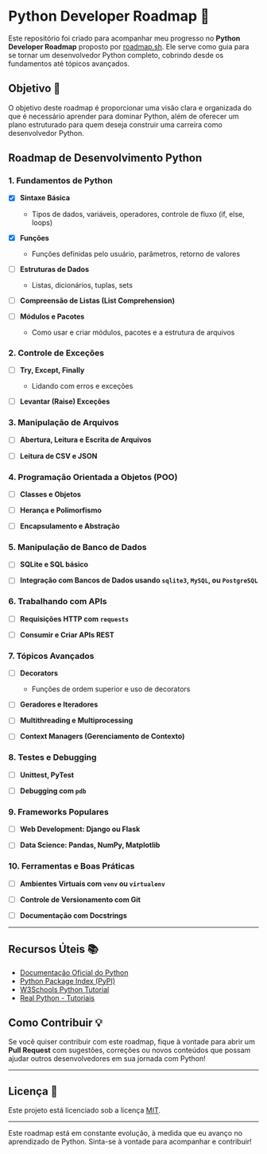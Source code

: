 # Python Developer Roadmap 🐍

Este repositório foi criado para acompanhar meu progresso no **Python Developer Roadmap** proposto por [roadmap.sh](https://roadmap.sh/python). Ele serve como guia para se tornar um desenvolvedor Python completo, cobrindo desde os fundamentos até tópicos avançados.

## Objetivo 🎯

O objetivo deste roadmap é proporcionar uma visão clara e organizada do que é necessário aprender para dominar Python, além de oferecer um plano estruturado para quem deseja construir uma carreira como desenvolvedor Python.

## Roadmap de Desenvolvimento Python

### 1. Fundamentos de Python

- [X] **Sintaxe Básica**  
  - Tipos de dados, variáveis, operadores, controle de fluxo (if, else, loops)
  
- [X] **Funções**  
  - Funções definidas pelo usuário, parâmetros, retorno de valores
  
- [ ] **Estruturas de Dados**  
  - Listas, dicionários, tuplas, sets
  
- [ ] **Compreensão de Listas (List Comprehension)**

- [ ] **Módulos e Pacotes**  
  - Como usar e criar módulos, pacotes e a estrutura de arquivos

### 2. Controle de Exceções

- [ ] **Try, Except, Finally**  
  - Lidando com erros e exceções

- [ ] **Levantar (Raise) Exceções**

### 3. Manipulação de Arquivos

- [ ] **Abertura, Leitura e Escrita de Arquivos**
  
- [ ] **Leitura de CSV e JSON**

### 4. Programação Orientada a Objetos (POO)

- [ ] **Classes e Objetos**
  
- [ ] **Herança e Polimorfismo**
  
- [ ] **Encapsulamento e Abstração**

### 5. Manipulação de Banco de Dados

- [ ] **SQLite e SQL básico**
  
- [ ] **Integração com Bancos de Dados usando `sqlite3`, `MySQL`, ou `PostgreSQL`**

### 6. Trabalhando com APIs

- [ ] **Requisições HTTP com `requests`**

- [ ] **Consumir e Criar APIs REST**

### 7. Tópicos Avançados

- [ ] **Decorators**  
  - Funções de ordem superior e uso de decorators

- [ ] **Geradores e Iteradores**
  
- [ ] **Multithreading e Multiprocessing**

- [ ] **Context Managers (Gerenciamento de Contexto)**

### 8. Testes e Debugging

- [ ] **Unittest, PyTest**

- [ ] **Debugging com `pdb`**

### 9. Frameworks Populares

- [ ] **Web Development: Django ou Flask**

- [ ] **Data Science: Pandas, NumPy, Matplotlib**

### 10. Ferramentas e Boas Práticas

- [ ] **Ambientes Virtuais com `venv` ou `virtualenv`**

- [ ] **Controle de Versionamento com Git**

- [ ] **Documentação com Docstrings**

---

## Recursos Úteis 📚

- [Documentação Oficial do Python](https://docs.python.org/3/)
- [Python Package Index (PyPI)](https://pypi.org/)
- [W3Schools Python Tutorial](https://www.w3schools.com/python/)
- [Real Python - Tutoriais](https://realpython.com/)

## Como Contribuir 💡

Se você quiser contribuir com este roadmap, fique à vontade para abrir um **Pull Request** com sugestões, correções ou novos conteúdos que possam ajudar outros desenvolvedores em sua jornada com Python!

---

## Licença 📜

Este projeto está licenciado sob a licença [MIT](LICENSE).

---

Este roadmap está em constante evolução, à medida que eu avanço no aprendizado de Python. Sinta-se à vontade para acompanhar e contribuir!